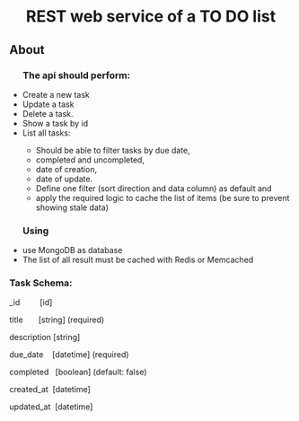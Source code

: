 <h1 align="center">REST web service of a TO DO list</h1>

<h2>About</h2>

<ul>
<h3>The api should perform:</h3>
<li>Create a new task </li>
<li>Update a task </li>
<li>Delete a task. </li>
<li>Show a task by id</li>
<li>List all tasks: </li>
<ul>


<li>Should be able to filter tasks by due date, </li>
<li>completed and uncompleted, </li>
<li>date of creation,  </li>
<li>date of update.</li>
<liThe response, must be paginated showing only 5 results per page.</li>
<li>Define one filter (sort direction and data column) as default and </li> 
<li>apply the required logic to cache the list of items (be sure to prevent showing stale data)</li>
</ul>	
</ul>
<ul>
<h3>Using</h3>
<li>use MongoDB as database</li>
<li>The list of all result must be cached with Redis or Memcached</li>
</ul>

<h3>Task Schema:</h3>

<p>_id         [id]</p>
<p>title       [string] (required)</p>
<p>description [string]</p>
<p>due_date    [datetime] (required)</p>
<p>completed   [boolean] (default: false)</p>
<p>created_at  [datetime]</p>
<p>updated_at  [datetime]</p>